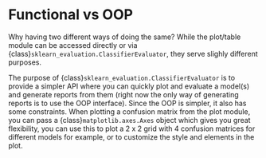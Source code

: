 # Functional vs OOP

Why having two different ways of doing the same? While the plot/table module
can be accessed directly or via {class}`sklearn_evaluation.ClassifierEvaluator`, they serve slighly
different purposes.

The purpose of {class}`sklearn_evaluation.ClassifierEvaluator` is to provide a simpler API where you can
quickly plot and evaluate a model(s) and generate reports from them
(right now the only way of generating reports is to use the OOP interface).
Since the OOP is simpler, it also has some constraints. When
plotting a confusion matrix from the plot module, you can pass a
{class}`matplotlib.axes.Axes` object which gives you great flexibility,
you can use this to plot a 2 x 2 grid with 4 confusion matrices for different models for example, or to customize the style and elements in the plot.
